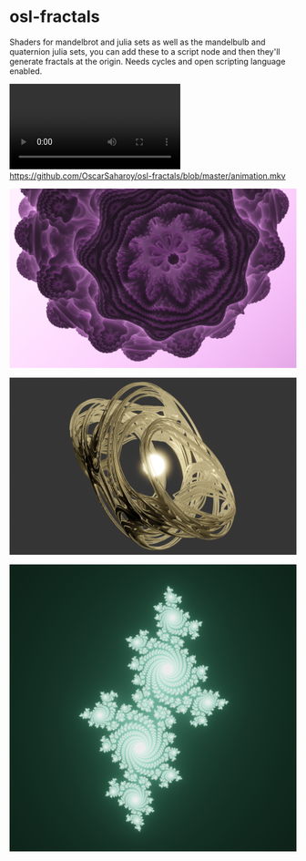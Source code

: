# osl-fractals

Shaders for mandelbrot and julia sets as well as the mandelbulb and quaternion julia sets, you can add these to a script node and then they'll generate fractals at the origin. Needs cycles and open scripting language enabled.


![](https://github.com/OscarSaharoy/osl-fractals/blob/master/animation.mkv)
https://github.com/OscarSaharoy/osl-fractals/blob/master/animation.mkv

![](https://github.com/OscarSaharoy/osl-fractals/blob/master/mandelbulb.png)

![](https://github.com/OscarSaharoy/osl-fractals/blob/master/juilaQuaternion2.png)

![](https://github.com/OscarSaharoy/osl-fractals/blob/master/julia.png)
